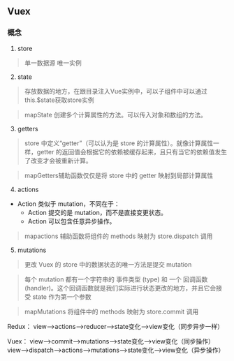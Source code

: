 ## Vuex
### 概念
1. store
> 单一数据源 唯一实例
2. state
> 存放数据的地方，在跟目录注入Vue实例中，可以子组件中可以通过this.$state获取store实例

> mapState 创建多个计算属性的方法。可以传入对象和数组的方法。

3. getters
>  store 中定义“getter”（可以认为是 store 的计算属性）。就像计算属性一样，getter 的返回值会根据它的依赖被缓存起来，且只有当它的依赖值发生了改变才会被重新计算。

> mapGetters辅助函数仅仅是将 store 中的 getter 映射到局部计算属性

4. actions
+ Action 类似于 mutation，不同在于：
  - Action 提交的是 mutation，而不是直接变更状态。 
  - Action 可以包含任意异步操作。

> mapactions 辅助函数将组件的 methods 映射为 store.dispatch 调用

5. mutations

> 更改 Vuex 的 store 中的数据状态的唯一方法是提交 mutation

> 每个 mutation 都有一个字符串的 事件类型 (type) 和 一个 回调函数 (handler)。这个回调函数就是我们实际进行状态更改的地方，并且它会接受 state 作为第一个参数

> mapMutations 将组件中的 methods 映射为 store.commit 调用

Redux： view——>actions——>reducer——>state变化——>view变化（同步异步一样）

Vuex： view——>commit——>mutations——>state变化——>view变化（同步操作）               view——>dispatch——>actions——>mutations——>state变化——>view变化（异步操作）